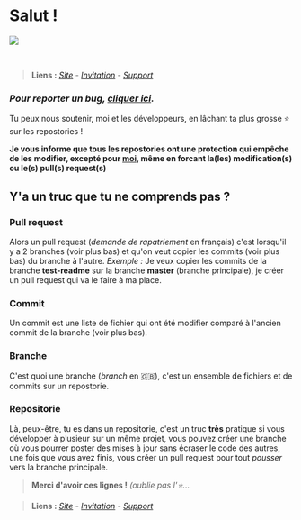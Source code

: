 # Salut !

[![](https://julmanbot.github.io/favicon.ico)](https://julmanbot.github.io/)

<br />

> **Liens :**
> *[Site](https://julmanbot.github.io/)* - *[Invitation](https://julmanbot.github.io/?invitation)* - *[Support](https://julmanbot.github.io/support)*

### *Pour reporter un bug, [cliquer ici](https://github.com/julmanbot/julmanbot.github.io/issues/new/choose).*

Tu peux nous soutenir, moi et les développeurs, en lâchant ta plus grosse ⭐ sur les repostories !

**Je vous informe que tous les repostories ont une protection qui empêche de les modifier, excepté pour [moi](https://github.io/julmanbot/), même en forcant la(les) modification(s) ou le(s) pull(s) request(s)**

## Y'a un truc que tu ne comprends pas ?

### Pull request

Alors un pull request (*demande de rapatriement* en français) c'est lorsqu'il y a 2 branches (voir plus bas) et qu'on veut copier les commits (voir plus bas) du branche à l'autre. *Exemple :* Je veux copier les commits de la branche **test-readme** sur la branche **master** (branche principale), je créer un pull request qui va le faire à ma place.

### Commit

Un commit est une liste de fichier qui ont été modifier comparé à l'ancien commit de la branche (voir plus bas).

### Branche

C'est quoi une branche (*branch* en 🇬🇧), c'est un ensemble de fichiers et de commits sur un repostorie.

### Repositorie

Là, peux-être, tu es dans un repositorie, c'est un truc **très** pratique si vous développer à plusieur sur un même projet, vous pouvez créer une branche où vous pourrer poster des mises à jour sans écraser le code des autres, une fois que vous avez finis, vous créer un pull request pour tout *pousser* vers la branche principale.

> **Merci d'avoir ces lignes !** *(oublie pas l'⭐...*

> **Liens :**
> *[Site](https://julmanbot.github.io/)* - *[Invitation](https://julmanbot.github.io/?invitation)* - *[Support](https://julmanbot.github.io/support)*
